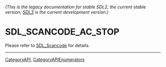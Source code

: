 ###### (This is the legacy documentation for stable SDL2, the current stable version; [SDL3](https://wiki.libsdl.org/SDL3/) is the current development version.)
# SDL_SCANCODE_AC_STOP

Please refer to [SDL_Scancode](SDL_Scancode) for details.

----
[CategoryAPI](CategoryAPI), [CategoryAPIEnumerators](CategoryAPIEnumerators)

